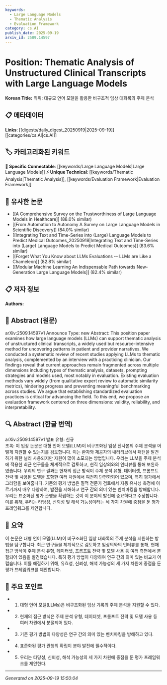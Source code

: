 ```yaml
---
keywords:
  - Large Language Models
  - Thematic Analysis
  - Evaluation Framework
category: cs.AI
publish_date: 2025-09-19
arxiv_id: 2509.14597
---
```


<!-- KEYWORD_LINKING_METADATA:
{
  "processed_timestamp": "2025-09-22 21:29:11.020262",
  "vocabulary_version": "1.0",
  "selected_keywords": [
    "Large Language Models",
    "Thematic Analysis",
    "Evaluation Framework"
  ],
  "rejected_keywords": [
    "Natural Language Processing"
  ],
  "similarity_scores": {
    "Large Language Models": 0.8,
    "Thematic Analysis": 0.75,
    "Evaluation Framework": 0.72
  },
  "extraction_method": "AI_prompt_based",
  "budget_applied": true
}
-->


# Position: Thematic Analysis of Unstructured Clinical Transcripts with Large Language Models

**Korean Title:** 직위: 대규모 언어 모델을 활용한 비구조적 임상 대화록의 주제 분석

## 📋 메타데이터

**Links**: [[digests/daily_digest_20250919|2025-09-19]]   [[categories/cs.AI|cs.AI]]

## 🏷️ 카테고리화된 키워드
**🔗 Specific Connectable**: [[keywords/Large Language Models|Large Language Models]]
**⚡ Unique Technical**: [[keywords/Thematic Analysis|Thematic Analysis]], [[keywords/Evaluation Framework|Evaluation Framework]]

## 🔗 유사한 논문
- [[A Comprehensive Survey on the Trustworthiness of Large Language Models in Healthcare]] (88.0% similar)
- [[From Automation to Autonomy A Survey on Large Language Models in Scientific Discovery]] (84.0% similar)
- [[Integrating Text and Time-Series into (Large) Language Models to Predict Medical Outcomes_20250918|Integrating Text and Time-Series into (Large) Language Models to Predict Medical Outcomes]] (83.6% similar)
- [[Forget What You Know about LLMs Evaluations -- LLMs are Like a Chameleon]] (82.8% similar)
- [[Modular Machine Learning An Indispensable Path towards New-Generation Large Language Models]] (82.4% similar)

## 📋 저자 정보

**Authors:** 

## 📄 Abstract (원문)

arXiv:2509.14597v1 Announce Type: new 
Abstract: This position paper examines how large language models (LLMs) can support thematic analysis of unstructured clinical transcripts, a widely used but resource-intensive method for uncovering patterns in patient and provider narratives. We conducted a systematic review of recent studies applying LLMs to thematic analysis, complemented by an interview with a practicing clinician. Our findings reveal that current approaches remain fragmented across multiple dimensions including types of thematic analysis, datasets, prompting strategies and models used, most notably in evaluation. Existing evaluation methods vary widely (from qualitative expert review to automatic similarity metrics), hindering progress and preventing meaningful benchmarking across studies. We argue that establishing standardized evaluation practices is critical for advancing the field. To this end, we propose an evaluation framework centered on three dimensions: validity, reliability, and interpretability.

## 🔍 Abstract (한글 번역)

arXiv:2509.14597v1 발표 유형: 신규  
초록: 이 입장 논문은 대형 언어 모델(LLM)이 비구조화된 임상 전사본의 주제 분석을 어떻게 지원할 수 있는지를 검토합니다. 이는 환자와 제공자의 내러티브에서 패턴을 발견하기 위한 널리 사용되지만 자원이 많이 소모되는 방법입니다. 우리는 LLM을 주제 분석에 적용한 최근 연구들을 체계적으로 검토하고, 현직 임상의와의 인터뷰를 통해 보완하였습니다. 우리의 연구 결과는 현재의 접근 방식이 주제 분석 유형, 데이터셋, 프롬프트 전략 및 사용된 모델을 포함한 여러 차원에서 여전히 단편화되어 있으며, 특히 평가에서 그러함을 보여줍니다. 기존의 평가 방법은 질적 전문가 검토에서 자동 유사성 측정에 이르기까지 매우 다양하여, 발전을 저해하고 연구 간의 의미 있는 벤치마킹을 방해합니다. 우리는 표준화된 평가 관행을 확립하는 것이 이 분야의 발전에 중요하다고 주장합니다. 이를 위해, 우리는 타당성, 신뢰성 및 해석 가능성이라는 세 가지 차원에 중점을 둔 평가 프레임워크를 제안합니다.

## 📝 요약

이 논문은 대형 언어 모델(LLM)이 비구조화된 임상 대화록의 주제 분석을 지원하는 방법을 탐구합니다. 최근 연구들을 체계적으로 검토하고 임상의와의 인터뷰를 통해, 현재 접근 방식이 주제 분석 유형, 데이터셋, 프롬프트 전략 및 모델 사용 등 여러 측면에서 분절되어 있음을 발견했습니다. 특히 평가 방법이 다양하여 연구 간의 의미 있는 비교가 어렵습니다. 이를 해결하기 위해, 유효성, 신뢰성, 해석 가능성의 세 가지 차원에 중점을 둔 평가 프레임워크를 제안합니다.

## 🎯 주요 포인트

- 1. 대형 언어 모델(LLMs)은 비구조화된 임상 기록의 주제 분석을 지원할 수 있다.

- 2. 현재의 접근 방식은 주제 분석 유형, 데이터셋, 프롬프트 전략 및 모델 사용 등 여러 차원에서 분절되어 있다.

- 3. 기존 평가 방법의 다양성은 연구 간의 의미 있는 벤치마킹을 방해하고 있다.

- 4. 표준화된 평가 관행의 확립이 분야 발전에 필수적이다.

- 5. 우리는 타당성, 신뢰성, 해석 가능성의 세 가지 차원에 중점을 둔 평가 프레임워크를 제안한다.

---

*Generated on 2025-09-19 15:50:04*